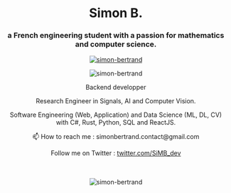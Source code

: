 <h1 align="center">Simon B.</h1>
<h3 align="center">a French engineering student with a passion for mathematics and computer science.</h3>


<p align="center"> <a href="https://github.com/Simon-Bertrand"><img src="https://github-profile-trophy.vercel.app/?username=simon-bertrand&theme=discord" alt="simon-bertrand" /></a> </p>

<p align="center"> <img src="https://komarev.com/ghpvc/?username=simon-bertrand&label=Profile%20views&color=0e75b6&style=flat" alt="simon-bertrand" /> </p>
<p align="center">Backend developper</p>
<p align="center">Research Engineer in Signals, AI and Computer Vision. </p>
<p align="center">Software Engineering (Web, Application) and Data Science (ML, DL, CV) with C#, Rust, Python, SQL and ReactJS.</p>
<p align="center">
📫 How to reach me : simonbertrand.contact@gmail.com </p>

<div align="center">Follow me on Twitter : <a href="https://twitter.com/SiMB_dev" title="Join me on Twitter">twitter.com/SiMB_dev</a></div>


<div align="center"><br /> <br />
<p><img src="https://github-readme-stats.vercel.app/api/top-langs?username=simon-bertrand&show_icons=true&locale=en&layout=compact" alt="simon-bertrand" /></p>
</div>



